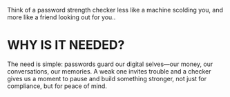 Think of a password strength checker less like a machine scolding you, and more like a friend looking out for you..

# WHY IS IT NEEDED?
The need is simple: passwords guard our digital selves—our money, our conversations, our memories. A weak one invites trouble and a checker gives us a moment to pause and build something stronger, not just for compliance, but for peace of mind.

